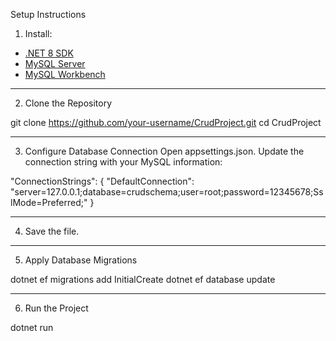 
Setup Instructions


1) Install:
- [.NET 8 SDK](https://dotnet.microsoft.com/en-us/download)
- [MySQL Server](https://dev.mysql.com/downloads/mysql/)
- [MySQL Workbench](https://dev.mysql.com/downloads/workbench/)

---

2) Clone the Repository

git clone https://github.com/your-username/CrudProject.git
cd CrudProject

---

3) Configure Database Connection
Open appsettings.json.
Update the connection string with your MySQL information:

"ConnectionStrings": {
      "DefaultConnection": "server=127.0.0.1;database=crudschema;user=root;password=12345678;SslMode=Preferred;"
    }
    
---

4) Save the file.

---

5) Apply Database Migrations

dotnet ef migrations add InitialCreate
dotnet ef database update

---

6) Run the Project

dotnet run